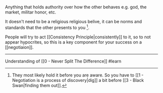Anything that holds authority over how the other behaves e.g. god, the market, militar honor, etc.

It doesn't need to be a religious religious belive, it can be norms and standards that the other presents to you [^1].

People will try to act [[Consistency Principle|consistently]] to it, so to not appear hypocrites, so this is a key component for your success on a [[negotiaion]].

---

Understanding of [[0 - Never Split The Difference]] #learn 

[^1]: They most likely hold it before you are aware. So you have to [[1 - Negotiation is a process of discovery|dig]] a bit before [[3 - Black Swan|finding them out]].